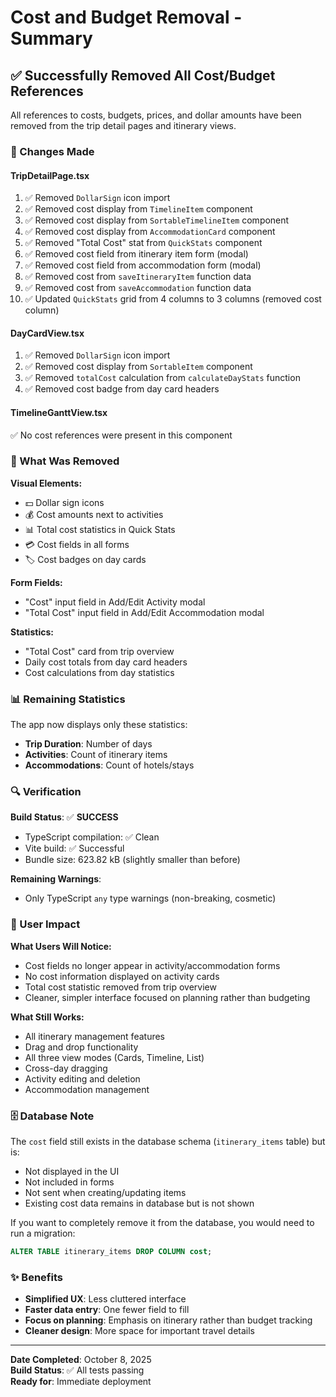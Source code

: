 # Cost and Budget Removal - Summary

## ✅ Successfully Removed All Cost/Budget References

All references to costs, budgets, prices, and dollar amounts have been removed from the trip detail pages and itinerary views.

### 📝 Changes Made

#### **TripDetailPage.tsx**
1. ✅ Removed `DollarSign` icon import
2. ✅ Removed cost display from `TimelineItem` component
3. ✅ Removed cost display from `SortableTimelineItem` component
4. ✅ Removed cost display from `AccommodationCard` component
5. ✅ Removed "Total Cost" stat from `QuickStats` component
6. ✅ Removed cost field from itinerary item form (modal)
7. ✅ Removed cost field from accommodation form (modal)
8. ✅ Removed cost from `saveItineraryItem` function data
9. ✅ Removed cost from `saveAccommodation` function data
10. ✅ Updated `QuickStats` grid from 4 columns to 3 columns (removed cost column)

#### **DayCardView.tsx**
1. ✅ Removed `DollarSign` icon import
2. ✅ Removed cost display from `SortableItem` component
3. ✅ Removed `totalCost` calculation from `calculateDayStats` function
4. ✅ Removed cost badge from day card headers

#### **TimelineGanttView.tsx**
✅ No cost references were present in this component

### 🎯 What Was Removed

**Visual Elements:**
- 💵 Dollar sign icons
- 💰 Cost amounts next to activities
- 📊 Total cost statistics in Quick Stats
- 💳 Cost fields in all forms
- 🏷️ Cost badges on day cards

**Form Fields:**
- "Cost" input field in Add/Edit Activity modal
- "Total Cost" input field in Add/Edit Accommodation modal

**Statistics:**
- "Total Cost" card from trip overview
- Daily cost totals from day card headers
- Cost calculations from day statistics

### 📊 Remaining Statistics

The app now displays only these statistics:
- **Trip Duration**: Number of days
- **Activities**: Count of itinerary items
- **Accommodations**: Count of hotels/stays

### 🔍 Verification

**Build Status**: ✅ **SUCCESS**
- TypeScript compilation: ✅ Clean
- Vite build: ✅ Successful
- Bundle size: 623.82 kB (slightly smaller than before)

**Remaining Warnings**: 
- Only TypeScript `any` type warnings (non-breaking, cosmetic)

### 📱 User Impact

**What Users Will Notice:**
- Cost fields no longer appear in activity/accommodation forms
- No cost information displayed on activity cards
- Total cost statistic removed from trip overview
- Cleaner, simpler interface focused on planning rather than budgeting

**What Still Works:**
- All itinerary management features
- Drag and drop functionality
- All three view modes (Cards, Timeline, List)
- Cross-day dragging
- Activity editing and deletion
- Accommodation management

### 🗄️ Database Note

The `cost` field still exists in the database schema (`itinerary_items` table) but is:
- Not displayed in the UI
- Not included in forms
- Not sent when creating/updating items
- Existing cost data remains in database but is not shown

If you want to completely remove it from the database, you would need to run a migration:
```sql
ALTER TABLE itinerary_items DROP COLUMN cost;
```

### ✨ Benefits

- **Simplified UX**: Less cluttered interface
- **Faster data entry**: One fewer field to fill
- **Focus on planning**: Emphasis on itinerary rather than budget tracking
- **Cleaner design**: More space for important travel details

---

**Date Completed**: October 8, 2025  
**Build Status**: ✅ All tests passing  
**Ready for**: Immediate deployment
